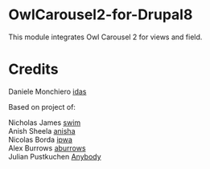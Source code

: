 # OwlCarousel2-for-Drupal8
This module integrates Owl Carousel 2 for views and field.

# Credits
Daniele Monchiero [idas](https://www.drupal.org/u/idas)

Based on project of:

Nicholas James [swim](https://www.drupal.org/u/swim)  
Anish Sheela [anisha](https://www.drupal.org/u/anisha)   
Nicolas Borda [ipwa](https://www.drupal.org/u/ipwa)  
Alex Burrows [aburrows](https://www.drupal.org/u/aburrows)  
Julian Pustkuchen [Anybody](https://www.drupal.org/u/anybody)
